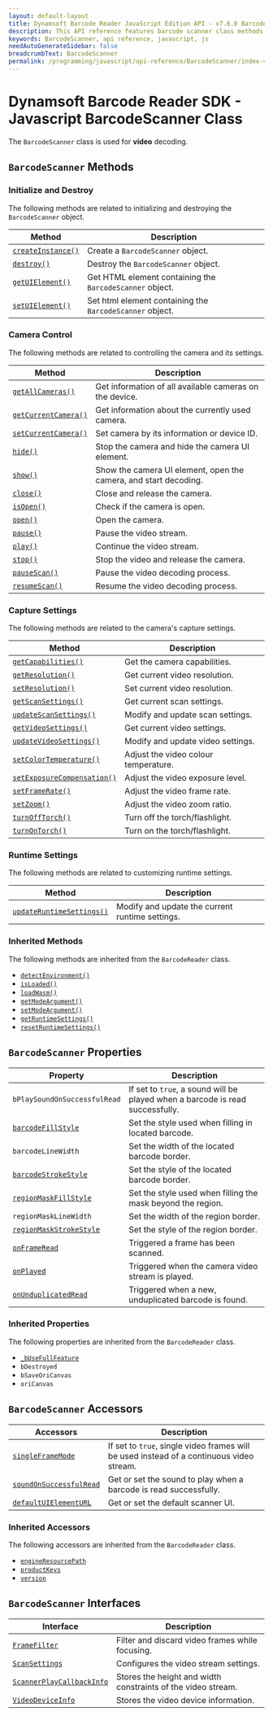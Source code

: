 ```yaml
---
layout: default-layout
title: Dynamsoft Barcode Reader JavaScript Edition API - v7.6.0 BarcodeScanner Index
description: This API reference features barcode scanner class methods in Dynamsoft Barcode Reader JavaScript Edition & Camera Enhancer JavaScript Edition.
keywords: BarcodeScanner, api reference, javascript, js
needAutoGenerateSidebar: false
breadcrumbText: BarcodeScanner
permalink: /programming/javascript/api-reference/BarcodeScanner/index-v7.6.0.html
---
```



# Dynamsoft Barcode Reader SDK - Javascript BarcodeScanner Class

The `BarcodeScanner` class is used for **video** decoding.

## `BarcodeScanner` Methods

### Initialize and Destroy

The following methods are related to initializing and destroying the `BarcodeScanner` object.

| Method               | Description |
|----------------------|-------------|
| [`createInstance()`](methods/initialize-and-destroy.md#createinstance) | Create a  `BarcodeScanner` object. |
| [`destroy()`](methods/initialize-and-destroy.md#destroy) | Destroy the `BarcodeScanner` object. |
| [`getUIElement()`](methods/initialize-and-destroy.md#getuielement) | Get HTML element containing the `BarcodeScanner` object. |
| [`setUIElement()`](methods/initialize-and-destroy.md#setuielement) | Set html element containing the `BarcodeScanner` object. |

### Camera Control

The following methods are related to controlling the camera and its settings.

| Method               | Description |
|----------------------|-------------|
| [`getAllCameras()`](methods/camera-controls.md#getallcameras) | Get information of all available cameras on the device. |
| [`getCurrentCamera()`](methods/camera-controls.md#getcurrentcamera) | Get information about the currently used camera. |
| [`setCurrentCamera()`](methods/camera-controls.md#setcurrentcamera) | Set camera by its information or device ID. |
| [`hide()`](methods/camera-controls.md#hide) | Stop the camera and hide the camera UI element. |
| [`show()`](methods/camera-controls.md#show) | Show the camera UI element, open the camera, and start decoding. |
| [`close()`](methods/camera-controls.md#close) | Close and release the camera. |
| [`isOpen()`](methods/camera-controls.md#isopen) | Check if the camera is open. |
| [`open()`](methods/camera-controls.md#open) | Open the camera. |
| [`pause()`](methods/camera-controls.md#pause) | Pause the video stream. |
| [`play()`](methods/camera-controls.md#play) | Continue the video stream. |
| [`stop()`](methods/camera-controls.md#stop) | Stop the video and release the camera. |
| [`pauseScan()`](methods/camera-controls.md#pausescan) | Pause the video decoding process. |
| [`resumeScan()`](methods/camera-controls.md#resumescan) | Resume the video decoding process. |

### Capture Settings

The following methods are related to the camera's capture settings.

| Method               | Description |
|----------------------|-------------|
| [`getCapabilities()`](methods/capture-settings.md#getcapabilities) | Get the camera capabilities. |
| [`getResolution()`](methods/capture-settings.md#getresolution) | Get current video resolution. |
| [`setResolution()`](methods/capture-settings.md#setresolution) | Set current video resolution. |
| [`getScanSettings()`](methods/capture-settings.md#getscansettings) | Get current scan settings. |
| [`updateScanSettings()`](methods/capture-settings.md#updatescansettings) | Modify and update scan settings. |
| [`getVideoSettings()`](methods/capture-settings.md#getvideosettings) | Get current video settings. |
| [`updateVideoSettings()`](methods/capture-settings.md#updatevideosettings) | Modify and update video settings. |
| [`setColorTemperature()`](methods/capture-settings.md#setcolortemperature) | Adjust the video colour temperature. |
| [`setExposureCompensation()`](methods/capture-settings.md#setexposurecompensation) | Adjust the video exposure level. |
| [`setFrameRate()`](methods/capture-settings.md#setframerate) | Adjust the video frame rate. |
| [`setZoom()`](methods/capture-settings.md#setzoom) | Adjust the video zoom ratio. |
| [`turnOffTorch()`](methods/capture-settings.md#turnofftorch) | Turn off the torch/flashlight. |
| [`turnOnTorch()`](methods/capture-settings.md#turnontorch) | Turn on the torch/flashlight. |

### Runtime Settings

The following methods are related to customizing runtime settings.

| Method               | Description |
|----------------------|-------------|
| [`updateRuntimeSettings()`](methods/runtime-settings.md#updateruntimesettings.md) | Modify and update the current runtime settings. |

### Inherited Methods

The following methods are inherited from the `BarcodeReader` class. 

* [`detectEnvironment()`](../BarcodeReader/methods/initialize-and-destroy.md#detectenvironment) 
* [`isLoaded()`](../BarcodeReader/methods/initialize-and-destroy.md#isloaded)
* [`loadWasm()`](../BarcodeReader/methods/initialize-and-destroy.md#loadwasm)
* [`getModeArgument()`](../BarcodeReader/methods/parameter-and-runtime-settings.md#getmodeargument) 
* [`setModeArgument()`](../BarcodeReader/methods/parameter-and-runtime-settings.md#setmodeargument) 
* [`getRuntimeSettings()`](../BarcodeReader/methods/parameter-and-runtime-settings.md#getruntimesettings) 
* [`resetRuntimeSettings()`](../BarcodeReader/methods/parameter-and-runtime-settings.md#resetruntimesettings)

## `BarcodeScanner` Properties

| Property             | Description |
|----------------------|-------------|
| `bPlaySoundOnSuccessfulRead` | If set to `true`, a sound will be played when a barcode is read successfully. |
| [`barcodeFillStyle`](properties.md#barcodefillstyle) | Set the style used when filling in located barcode. | 
| `barcodeLineWidth` | Set the width of the located barcode border. | 
| [`barcodeStrokeStyle`](properties.md#barcodestrokestyle) | Set the style of the located barcode border. | 
| [`regionMaskFillStyle`](properties.md#regionmaskfillstyle) | Set the style used when filling the mask beyond the region. | 
| `regionMaskLineWidth` | Set the width of the region border. | 
| [`regionMaskStrokeStyle`](properties.md#regionmaskstrokestyle) | Set the style of the region border. | 
| [`onFrameRead`](properties.md#onframeread) | Triggered a frame has been scanned. | 
| [`onPlayed`](properties.md#onplayed) | Triggered when the camera video stream is played. | 
| [`onUnduplicatedRead`](properties.md#onunduplicatedread) | Triggered when a new, unduplicated barcode is found. | 

### Inherited Properties

The following properties are inherited from the `BarcodeReader` class.

* [`_bUseFullFeature`](../BarcodeReader/properties.md#_busefullfeature)  
* `bDestroyed`
* `bSaveOriCanvas`
* `oriCanvas`

## `BarcodeScanner` Accessors

| Accessors            | Description |
|----------------------|-------------|
| [`singleFrameMode`](accessors.md#singleframemode) | If set to `true`, single video frames will be used instead of a continuous video stream. | 
| [`soundOnSuccessfulRead`](accessors.md#soundonsuccessfulread) | Get or set the sound to play when a barcode is read successfully. | 
| [`defaultUIElementURL`](accessors.md#defaultuielementurl) | Get or set the default scanner UI. | 

### Inherited Accessors

The following accessors are inherited from the `BarcodeReader` class.

* [`engineResourcePath`](../BarcodeReader/accessors.md#engineresourcepath) 
* [`productKeys`](../BarcodeReader/accessors.md#productkeys) 
* [`version`](../BarcodeReader/accessors.md#version)

## `BarcodeScanner` Interfaces

| Interface            | Description |
|----------------------|-------------|
| [`FrameFilter`](interfaces.md#framefilter) | Filter and discard video frames while focusing. |
| [`ScanSettings`](interfaces.md#scansettings) | Configures the video stream settings. |
| [`ScannerPlayCallbackInfo`](interfaces.md#scannerplaycallbackinfo) | Stores the height and width constraints of the video stream. |
| [`VideoDeviceInfo`](interfaces.md#videodeviceinfo) | Stores the video device information. | 

